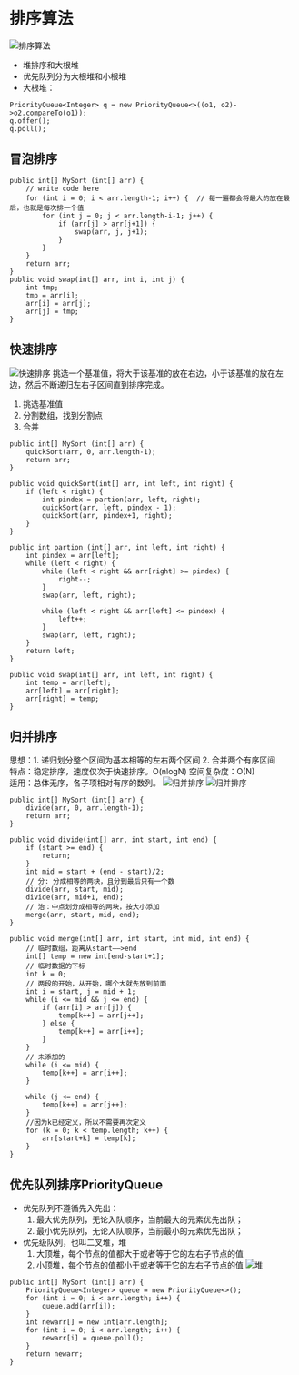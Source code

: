 # 排序算法
![排序算法](./pics/sort/%E6%8E%92%E5%BA%8F.png)
- 堆排序和大根堆
- 优先队列分为大根堆和小根堆
- 大根堆：
```
PriorityQueue<Integer> q = new PriorityQueue<>((o1, o2)->o2.compareTo(o1));
q.offer();
q.poll();
```  

## 冒泡排序
```
public int[] MySort (int[] arr) {
    // write code here
    for (int i = 0; i < arr.length-1; i++) {  // 每一遍都会将最大的放在最后，也就是每次排一个值
        for (int j = 0; j < arr.length-i-1; j++) {
            if (arr[j] > arr[j+1]) {
                swap(arr, j, j+1);
            }
        }
    }
    return arr;   
}
public void swap(int[] arr, int i, int j) {
    int tmp;
    tmp = arr[i];
    arr[i] = arr[j];
    arr[j] = tmp;
}
```
## 快速排序
![快速排序](./pics/sort/%E5%BF%AB%E6%8E%92.png)
挑选一个基准值，将大于该基准的放在右边，小于该基准的放在左边，然后不断递归左右子区间直到排序完成。
1. 挑选基准值
2. 分割数组，找到分割点
3. 合并
```
public int[] MySort (int[] arr) {
    quickSort(arr, 0, arr.length-1);
    return arr;
}

public void quickSort(int[] arr, int left, int right) {
    if (left < right) {
        int pindex = partion(arr, left, right);
        quickSort(arr, left, pindex - 1);
        quickSort(arr, pindex+1, right);
    }
}

public int partion (int[] arr, int left, int right) {
    int pindex = arr[left];
    while (left < right) {
        while (left < right && arr[right] >= pindex) {
            right--;
        }
        swap(arr, left, right);
        
        while (left < right && arr[left] <= pindex) {
            left++;
        }
        swap(arr, left, right);
    }
    return left;
}

public void swap(int[] arr, int left, int right) {
    int temp = arr[left];
    arr[left] = arr[right];
    arr[right] = temp;
}
```


## 归并排序
思想：1. 递归划分整个区间为基本相等的左右两个区间 2. 合并两个有序区间    
特点：稳定排序，速度仅次于快速排序。O(nlogN) 空间复杂度：O(N)    
适用：总体无序，各子项相对有序的数列。 
![归并排序](./pics/nowcode/归并排序0.png)
![归并排序](./pics/nowcode/归并排序.png)
```
public int[] MySort (int[] arr) {
    divide(arr, 0, arr.length-1);
    return arr;
}

public void divide(int[] arr, int start, int end) {
    if (start >= end) {
        return;
    }
    int mid = start + (end - start)/2;
    // 分: 分成相等的两块，且分到最后只有一个数
    divide(arr, start, mid);
    divide(arr, mid+1, end);
    // 治：中点划分成相等的两块，按大小添加
    merge(arr, start, mid, end);
}

public void merge(int[] arr, int start, int mid, int end) {
    // 临时数组，距离从start——>end
    int[] temp = new int[end-start+1];
    // 临时数据的下标
    int k = 0;
    // 两段的开始，从开始，哪个大就先放到前面
    int i = start, j = mid + 1;
    while (i <= mid && j <= end) {
        if (arr[i] > arr[j]) {
            temp[k++] = arr[j++];
        } else {
            temp[k++] = arr[i++];
        }
    }
    // 未添加的
    while (i <= mid) {
        temp[k++] = arr[i++];
    }
    
    while (j <= end) {
        temp[k++] = arr[j++];
    }
    //因为k已经定义，所以不需要再次定义
    for (k = 0; k < temp.length; k++) {
        arr[start+k] = temp[k];
    }
}
```
## 优先队列排序PriorityQueue
- 优先队列不遵循先入先出：
  1. 最大优先队列，无论入队顺序，当前最大的元素优先出队；
  2. 最小优先队列，无论入队顺序，当前最小的元素优先出队；
- 优先级队列，也叫二叉堆，堆
  1. 大顶堆，每个节点的值都大于或者等于它的左右子节点的值
  2. 小顶堆，每个节点的值都小于或者等于它的左右子节点的值
![堆](./pics/nowcode/%E5%A0%86.jpg)
```
public int[] MySort (int[] arr) {
    PriorityQueue<Integer> queue = new PriorityQueue<>();
    for (int i = 0; i < arr.length; i++) {
        queue.add(arr[i]);
    }
    int newarr[] = new int[arr.length];
    for (int i = 0; i < arr.length; i++) {
        newarr[i] = queue.poll();
    }
    return newarr;
}
```


